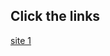 ## Click the links ##
[site 1](https://thinklearn.github.io/practice-portfolio-sites-js-targeted/sites/site-1/dist/)

